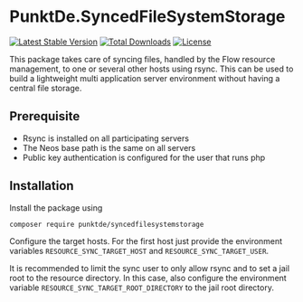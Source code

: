 # PunktDe.SyncedFileSystemStorage

[![Latest Stable Version](https://poser.pugx.org/punktDe/syncedfilesystemstorage/v/stable)](https://packagist.org/packages/punktDe/syncedfilesystemstorage) [![Total Downloads](https://poser.pugx.org/punktDe/syncedfilesystemstorage/downloads)](https://packagist.org/packages/punktDe/syncedfilesystemstorage) [![License](https://poser.pugx.org/punktDe/syncedfilesystemstorage/license)](https://packagist.org/packages/punktDe/syncedfilesystemstorage)

This package takes care of syncing files, handled by the Flow resource management, to one or several other hosts using rsync. This can be used to build a lightweight multi application server environment without having a central file storage. 

## Prerequisite

* Rsync is installed on all participating servers
* The Neos base path is the same on all servers
* Public key authentication is configured for the user that runs php

## Installation

Install the package using 

    composer require punktde/syncedfilesystemstorage

Configure the target hosts. For the first host just provide the environment variables `RESOURCE_SYNC_TARGET_HOST` and `RESOURCE_SYNC_TARGET_USER`.

It is recommended to limit the sync user to only allow rsync and to set a jail root to the resource directory. In this case, also configure the environment variable `RESOURCE_SYNC_TARGET_ROOT_DIRECTORY` to the jail root directory.
